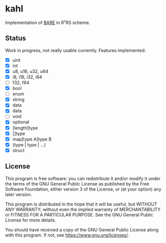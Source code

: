 # kahl

Implementation of [BARE][bare web] in R⁷RS scheme.

## Status

Work in progress, not really usable currently. Features implemented:

* [x] uint
* [x] int
* [x] u8, u16, u32, u64
* [x] i8, i16, i32, i64
* [ ] f32, f64
* [x] bool
* [ ] enum
* [x] string
* [x] data<length>
* [x] data
* [ ] void
* [x] optional<type>
* [x] [length]type
* [x] []type
* [x] map[type A]type B
* [x] (type | type | ...)
* [x] struct

## License

This program is free software: you can redistribute it and/or modify
it under the terms of the GNU General Public License as published by
the Free Software Foundation, either version 3 of the License, or
(at your option) any later version.

This program is distributed in the hope that it will be useful,
but WITHOUT ANY WARRANTY; without even the implied warranty of
MERCHANTABILITY or FITNESS FOR A PARTICULAR PURPOSE. See the
GNU General Public License for more details.

You should have received a copy of the GNU General Public License
along with this program. If not, see <https://www.gnu.org/licenses/>.

[bare web]: https://baremessages.org/
